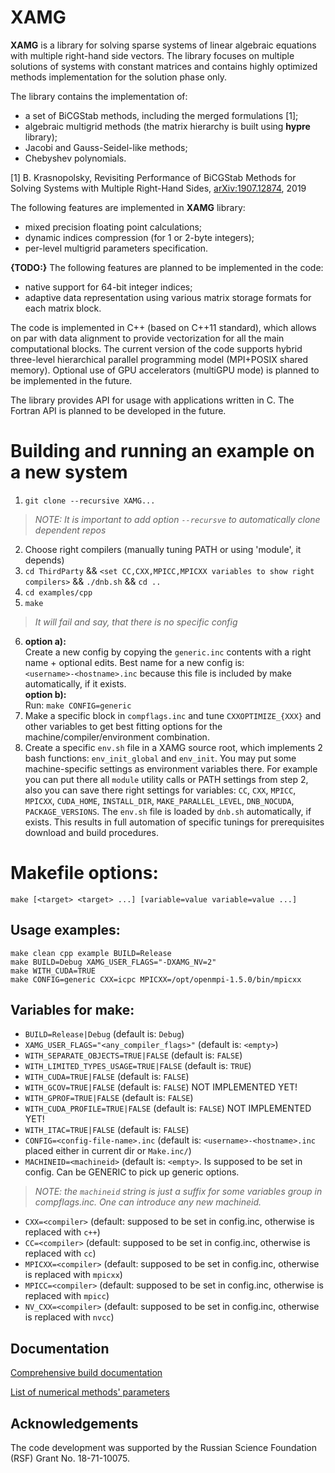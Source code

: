 # XAMG
**XAMG** is a library for solving sparse systems of linear algebraic equations with multiple right-hand side vectors. The library focuses on multiple solutions of systems with constant matrices and contains highly optimized methods implementation for the solution phase only.

The library contains the implementation of:

- a set of BiCGStab methods, including the merged formulations [1];
- algebraic multigrid methods (the matrix hierarchy is built using **hypre** library);
- Jacobi and Gauss-Seidel-like methods;
- Chebyshev polynomials.

[1] B. Krasnopolsky, Revisiting Performance of BiCGStab Methods for Solving Systems with Multiple Right-Hand Sides, [arXiv:1907.12874](https://arxiv.org/abs/1907.12874), 2019

The following features are implemented in **XAMG** library:
- mixed precision floating point calculations;
- dynamic indices compression (for 1 or 2-byte integers);
- per-level multigrid parameters specification.

**{TODO:}** The following features are planned to be implemented in the code:
- native support for 64-bit integer indices;
- adaptive data representation using various matrix storage formats for each matrix block.

The code is implemented in C++ (based on C++11 standard), which allows on par with data alignment to provide vectorization for all the main computational blocks. The current version of the code supports hybrid three-level hierarchical parallel programming model (MPI+POSIX shared memory). Optional use of GPU accelerators (multiGPU mode) is planned to be implemented in the future.

The library provides API for usage with applications written in C. The Fortran API is planned to be developed in the future.

# Building and running an example on a new system

1) `git clone --recursive XAMG...`
> *NOTE: It is important to add option `--recursve` to automatically clone dependent repos*
2) Choose right compilers (manually tuning PATH or using 'module', it depends)
3) `cd ThirdParty` && `<set CC,CXX,MPICC,MPICXX variables to show right compilers>` && `./dnb.sh` && `cd ..`
4) `cd examples/cpp`
5) `make`
> *It will fail and say, that there is no specific config*

6) **option a):**\
   Create a new config by copying the `generic.inc` contents with a right name + optional edits. Best name for a new config is:\
`<username>-<hostname>.inc` because this file is included by make automatically, if it exists. \
  **option b):**\
   Run: `make CONFIG=generic`
7) Make a specific block in `compflags.inc` and tune `CXXOPTIMIZE_{XXX}` and other variables to get best fitting options for the machine/compiler/environment combination.
8) Create a specific `env.sh` file in a XAMG source root, which implements 2 bash functions: `env_init_global` and `env_init`. You may put some machine-specific settings as environment variables there. For example you can put there all `module` utility calls or PATH settings from step 2, also you can save there right settings for variables: `CC`, `CXX`, `MPICC`, `MPICXX`, `CUDA_HOME`, `INSTALL_DIR`, `MAKE_PARALLEL_LEVEL`, `DNB_NOCUDA`, `PACKAGE_VERSIONS`. The `env.sh` file is loaded by `dnb.sh` automatically, if exists. This results in full automation of specific tunings for prerequisites download and build procedures.

# Makefile options:
`make [<target> <target> ...] [variable=value variable=value ...]`

## Usage examples:
```
make clean cpp example BUILD=Release
make BUILD=Debug XAMG_USER_FLAGS="-DXAMG_NV=2"
make WITH_CUDA=TRUE
make CONFIG=generic CXX=icpc MPICXX=/opt/openmpi-1.5.0/bin/mpicxx
```
## Variables for make:
- `BUILD=Release|Debug`  (default is: `Debug`)
- `XAMG_USER_FLAGS="<any_compiler_flags>"`  (default is: `<empty>`)
- `WITH_SEPARATE_OBJECTS=TRUE|FALSE` (default is: `FALSE`)
- `WITH_LIMITED_TYPES_USAGE=TRUE|FALSE` (default is: `TRUE`)
- `WITH_CUDA=TRUE|FALSE` (default is: `FALSE`)
- `WITH_GCOV=TRUE|FALSE` (default is: `FALSE`) NOT IMPLEMENTED YET!
- `WITH_GPROF=TRUE|FALSE` (default is: `FALSE`)
- `WITH_CUDA_PROFILE=TRUE|FALSE` (default is: `FALSE`) NOT IMPLEMENTED YET!
- `WITH_ITAC=TRUE|FALSE` (default is: `FALSE`)
- `CONFIG=<config-file-name>.inc` (default is: `<username>-<hostname>.inc` placed either in current dir or `Make.inc/`)
- `MACHINEID=<machineid>`   (default is: `<empty>`. Is supposed to be set in config. Can be GENERIC to pick up generic options.
> *NOTE: the `machineid` string is just a suffix for some variables group in compflags.inc. One can introduce any new machineid.*
- `CXX=<compiler>` (default: supposed to be set in config.inc, otherwise is replaced with `c++`)
- `CC=<compiler>` (default: supposed to be set in config.inc, otherwise is replaced with `cc`)
- `MPICXX=<compiler>` (default: supposed to be set in config.inc, otherwise is replaced with `mpicxx`)
- `MPICC=<compiler>` (default: supposed to be set in config.inc, otherwise is replaced with `mpicc`)
- `NV_CXX=<compiler>` (default: supposed to be set in config.inc, otherwise is replaced with `nvcc`)

## Documentation

[Comprehensive build documentation](https://gitlab.com/xamg/xamg/-/wikis/docs/XAMG_build_guideline)

[List of numerical methods' parameters](https://gitlab.com/xamg/xamg/-/wikis/docs/XAMG_params_reference)


## Acknowledgements

The code development was supported by the Russian Science Foundation (RSF) Grant No. 18-71-10075.

